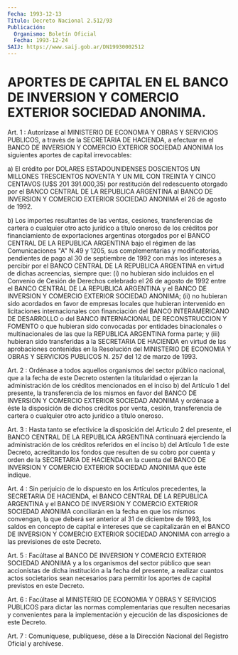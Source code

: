 ```yaml
---
Fecha: 1993-12-13
Título: Decreto Nacional 2.512/93
Publicación:
  Organismo: Boletín Oficial
  Fecha: 1993-12-24
SAIJ: https://www.saij.gob.ar/DN19930002512
---
```

# APORTES DE CAPITAL EN EL BANCO DE INVERSION Y COMERCIO EXTERIOR SOCIEDAD ANONIMA.

<a id="1"></a>
Art.  1  :  Autorízase  al  MINISTERIO  DE  ECONOMIA Y OBRAS Y SERVICIOS  PUBLICOS,  a  través  de  la  SECRETARIA DE HACIENDA,  a efectuar  en  el  BANCO DE INVERSION Y COMERCIO  EXTERIOR  SOCIEDAD ANONIMA  los  siguientes    aportes  de  capital  irrevocables:

a) El crédito por DOLARES ESTADOUNIDENSES  DOSCIENTOS  UN MILLONES TRESCIENTOS NOVENTA Y UN MIL CON TREINTA Y CINCO CENTAVOS  (U$S 201 391.000,35)  por restitución del redescuento otorgado por el  BANCO CENTRAL DE LA  REPUBLICA ARGENTINA al BANCO DE INVERSION Y COMERCIO EXTERIOR SOCIEDAD ANONIMA el 26 de agosto de 1992.

b) Los importes resultantes de las ventas, cesiones, transferencias de  cartera  o cualquier otro acto jurídico a título oneroso  de  los  créditos  por  financiamiento   de  exportaciones argentinas    otorgados  por  el  BANCO  CENTRAL  DE  LA  REPUBLICA ARGENTINA bajo  el  régimen  de las Comunicaciones "A" N.49 y 1205, sus complementarias y modificatorias,  pendientes  de pago al 30 de septiembre de 1992 con más los intereses a percibir  por  el  BANCO CENTRAL  DE  LA REPUBLICA ARGENTINA en virtud de dichas acreencias, siempre que: (i)  no  hubieran  sido  incluidos  en  el Convenio de Cesión  de  Derechos  celebrado  el  26 de agosto de 1992 entre  el BANCO CENTRAL DE LA REPUBLICA ARGENTINA  y  el BANCO DE INVERSION Y COMERCIO   EXTERIOR  SOCIEDAD  ANONIMA;  (ii)  no  hubieran    sido acordados en  favor de empresas locales que hubieran intervenido en licitaciones internacionales con financiación del BANCO INTERAMERICANO    DE   DESARROLLO  o  del  BANCO  INTERNACIONAL  DE RECONSTRUCCION  Y  FOMENTO  o  que  hubieran  sido  convocadas  por entidades binacionales  o  multinacionales  de las que la REPUBLICA ARGENTINA  forma  parte; y (iii) hubieran sido  transferidas  a  la SECRETARIA DE HACIENDA  en virtud de las aprobaciones contenidas en la  Resolución del MINISTERIO  DE  ECONOMIA  Y  OBRAS  Y  SERVICIOS PUBLICOS N. 257 del 12 de marzo de 1993.

<a id="2"></a>
Art.  2  :  Ordénase  a  todos  aquellos organismos del sector público  nacional,  que  a  la fecha de este  Decreto  ostenten  la titularidad o ejerzan la administración de los créditos mencionados  en  el  inciso b) del  Artículo  1  del  presente,  la transferencia de los mismos  en  favor  del  BANCO  DE  INVERSION Y COMERCIO EXTERIOR SOCIEDAD ANONIMA y ordénase a éste la disposición de dichos créditos por venta, cesión, transferencia  de cartera    o   cualquier  otro  acto  jurídico  a  título  oneroso.

<a id="3"></a>
Art. 3 : Hasta tanto se efectivice la disposición del Artículo 2  del  presente,  el  BANCO  CENTRAL  DE  LA  REPUBLICA  ARGENTINA continuará  ejerciendo  la administración de los créditos referidos en el inciso b) del Artículo  1  de  este  Decreto, acreditando los fondos  que  resulten  de  su  cobro  por  cuenta  y  orden  de  la SECRETARIA  DE  HACIENDA  en  la  cuenta  del BANCO DE INVERSION  Y COMERCIO EXTERIOR SOCIEDAD ANONIMA que éste indique.

<a id="4"></a>
Art.  4  :  Sin  perjuicio  de  lo  dispuesto en los Artículos precedentes,  la SECRETARIA DE HACIENDA, el  BANCO  CENTRAL  DE  LA REPUBLICA ARGENTINA  y  el  BANCO  DE INVERSION Y COMERCIO EXTERIOR SOCIEDAD  ANONIMA  conciliarán  en  la  fecha  en  que  los  mismos convengan, la que deberá ser anterior al  31  de diciembre de 1993, los saldos en concepto de capital e intereses que  se capitalizarán en el BANCO DE INVERSION Y COMERCIO EXTERIOR SOCIEDAD  ANONIMA  con arreglo a las previsiones de este Decreto.

<a id="5"></a>
Art.  5  : Facúltase al BANCO DE INVERSION Y COMERCIO EXTERIOR SOCIEDAD ANONIMA  y  a  los  organismos del sector público que sean accionistas  de  dicha institución  a  la  fecha  del  presente,  a realizar cuantos actos  societarios  sean  necesarios para permitir los aportes de capital previstos en este Decreto.

<a id="6"></a>
Art.  6  :  Facúltase  al  MINISTERIO  DE  ECONOMIA  Y OBRAS Y SERVICIOS  PUBLICOS  para  dictar  las  normas  complementarias que resulten  necesarias  y  convenientes  para  la  implementación   y ejecución de las disposiciones de este Decreto.

<a id="7"></a>
Art. 7 : Comuníquese, publíquese, dése a la Dirección Nacional del Registro Oficial y archívese.